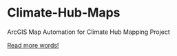 # Climate-Hub-Maps
ArcGIS Map Automation for Climate Hub Mapping Project

[Read more words!](DOC/README.md)
